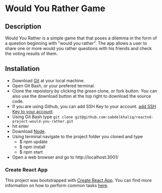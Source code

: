 # Would You Rather Game

## Description

Would You Rather is a simple game that that poses a dilemma in the form of a question beginning with "would you rather". The app allows  a user to share one or more would you rather questions with his friends and check the voting results of them.

## Installation

- Download [Git](https://git-scm.com/downloads) at your local machine.
- Open Git Bash, or your prefered terminal.
- Clone the repoistory by clicking the _green_ clone, or fork button. You can also use the download button at the top right to download the source code.
- If you are using Github, you can add SSH Key to your account. [add SSH Key to your account](https://help.github.com/en/enterprise/2.15/user/articles/adding-a-new-ssh-key-to-your-github-account)
- Using Git Bash type ```git clone git@github.com:sabdelkhaliq/reactnd-project-would-you-rather.git```
- hit enter
- Download [Node](http://nodejs.org/).
- Using terminal navigate to the project folder you cloned and type 
    - $ npm update
    - $ npm install
    - $ npm start
- Open a web browser and go to http://localhost:3001/

### Create React App

This project was bootstrapped with [Create React App](https://github.com/facebookincubator/create-react-app). You can find more information on how to perform common tasks [here](https://github.com/facebookincubator/create-react-app/blob/master/packages/react-scripts/template/README.md).
